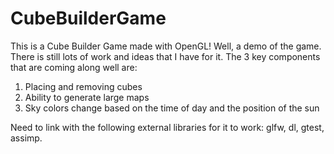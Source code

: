 # CubeBuilderGame
This is a Cube Builder Game made with OpenGL! Well, a demo of the game. There is still lots of work and ideas that I have for it.
The 3 key components that are coming along well are:
1) Placing and removing cubes
2) Ability to generate large maps
3) Sky colors change based on the time of day and the position of the sun

Need to link with the following external libraries for it to work: glfw, dl, gtest, assimp.

